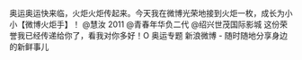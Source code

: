 奥运奥运快来临，火炬火炬传起来。今天我在微博光荣地接到火炬一枚，成长为小小【微博火炬手】！ @慧汝 2011 @青春年华负二代 @绍兴世茂国际影城 这份荣誉我已经传递给你了，看我对你多好！O 奥运专题 新浪微博 - 随时随地分享身边的新鲜事儿 ​​​​